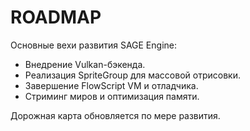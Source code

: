 # ROADMAP

Основные вехи развития SAGE Engine:
- Внедрение Vulkan-бэкенда.
- Реализация SpriteGroup для массовой отрисовки.
- Завершение FlowScript VM и отладчика.
- Стриминг миров и оптимизация памяти.

Дорожная карта обновляется по мере развития.
